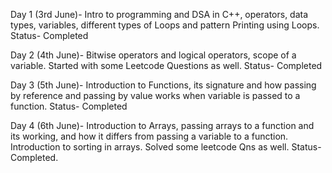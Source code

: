 Day 1 (3rd June)- Intro to programming and DSA in C++, operators, data types, variables, different types of Loops and pattern Printing using Loops. Status- Completed

Day 2 (4th June)- Bitwise operators and logical operators, scope of a variable. Started with some Leetcode Questions as well. Status- Completed

Day 3 (5th June)- Introduction to Functions, its signature and how passing by reference and passing by value works when variable is passed to a function. Status- Completed

Day 4 (6th June)- Introduction to Arrays, passing arrays to a function and its working, and how it differs from passing a variable to a function. Introduction to sorting in arrays. Solved some leetcode Qns as well. Status- Completed. 
